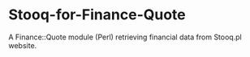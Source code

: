 # Stooq-for-Finance-Quote
A Finance::Quote module (Perl) retrieving financial data from Stooq.pl website.
